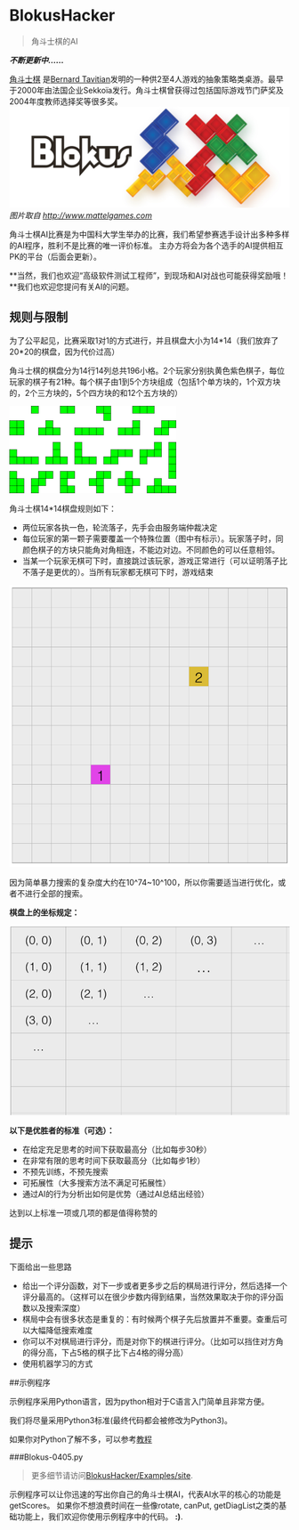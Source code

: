 ﻿# BlokusHacker

> 角斗士棋的AI

***不断更新中……***

[角斗士棋](http://www.mattelgames.com/en-us/blokus/index.html) 是[Bernard Tavitian](https://en.wikipedia.org/wiki/Blokus#cite_note-2)发明的一种供2至4人游戏的抽象策略类桌游。最早于2000年由法国企业Sekkoïa发行。角斗士棋曾获得过包括国际游戏节门萨奖及2004年度教师选择奖等很多奖。
![Blokus](BLOKUS.jpg)
*图片取自 http://www.mattelgames.com*

角斗士棋AI比赛是为中国科大学生举办的比赛，我们希望参赛选手设计出多种多样的AI程序，胜利不是比赛的唯一评价标准。
主办方将会为各个选手的AI提供相互PK的平台（后面会更新）。

**当然，我们也欢迎“高级软件测试工程师”，到现场和AI对战也可能获得奖励哦！**我们也欢迎您提问有关AI的问题。

## 规则与限制

为了公平起见，比赛采取1对1的方式进行，并且棋盘大小为14\*14（我们放弃了20\*20的棋盘，因为代价过高）

角斗士棋的棋盘分为14行14列总共196小格。2个玩家分别执黄色紫色棋子，每位玩家的棋子有21种。每个棋子由1到5个方块组成（包括1个单方块的，1个双方块的，2个三方块的，5个四方块的和12个五方块的）

![Tiles](Tiles.png)

角斗士棋14\*14棋盘规则如下：


* 两位玩家各执一色，轮流落子，先手会由服务端仲裁决定
* 每位玩家的第一颗子需要覆盖一个特殊位置（图中有标示）。玩家落子时，同颜色棋子的方块只能角对角相连，不能边对边。不同颜色的可以任意相邻。
* 当某一个玩家无棋可下时，直接跳过该玩家，游戏正常进行（可以证明落子比不落子是更优的）。当所有玩家都无棋可下时，游戏结束

![SmallBoard](SmallBoard.png)


因为简单暴力搜索的复杂度大约在10^74~10^100，所以你需要适当进行优化，或者不进行全部的搜索。

**棋盘上的坐标规定：**

![GridIndexing](GridIndexing.png)

**以下是优胜者的标准（可选）：**

* 在给定充足思考的时间下获取最高分（比如每步30秒）
* 在非常有限的思考时间下获取最高分（比如每步1秒）
* 不预先训练，不预先搜索
* 可拓展性（大多搜索方法不满足可拓展性）
* 通过AI的行为分析出如何是优势（通过AI总结出经验）

达到以上标准一项或几项的都是值得称赞的


## 提示

下面给出一些思路

- 给出一个评分函数，对下一步或者更多步之后的棋局进行评分，然后选择一个评分最高的。（这样可以在很少步数内得到结果，当然效果取决于你的评分函数以及搜索深度）
- 棋局中会有很多状态是重复的：有时候两个棋子先后放置并不重要。查重后可以大幅降低搜索难度
- 你可以不对棋局进行评分，而是对你下的棋进行评分。（比如可以挡住对方角的得分高，下占5格的棋子比下占4格的得分高）
- 使用机器学习的方式

##示例程序

示例程序采用Python语言，因为python相对于C语言入门简单且非常方便。

我们将尽量采用Python3标准(最终代码都会被修改为Python3)。

如果你对Python了解不多，可以参考[教程](http://www.liaoxuefeng.com/wiki/0014316089557264a6b348958f449949df42a6d3a2e542c000)

###Blokus-0405.py

>更多细节请访问[BlokusHacker/Examples/site](Examples/site).

示例程序可以让你迅速的写出你自己的角斗士棋AI，代表AI水平的核心的功能是getScores。
如果你不想浪费时间在一些像rotate, canPut, getDiagList之类的基础功能上，我们欢迎你使用示例程序中的代码。
**:)**.


